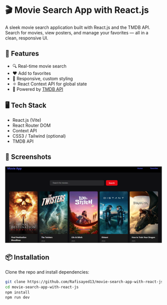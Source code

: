 # 🎬 Movie Search App with React.js

A sleek movie search application built with React.js and the TMDB API. Search for movies, view posters, and manage your favorites — all in a clean, responsive UI.

## 🚀 Features

- 🔍 Real-time movie search
- ❤️ Add to favorites
- 🎨 Responsive, custom styling
- ⚛️ React Context API for global state
- 🎥 Powered by [TMDB API](https://www.themoviedb.org/)

## 🖥️ Tech Stack

- React.js (Vite)
- React Router DOM
- Context API
- CSS3 / Tailwind (optional)
- TMDB API

## 📸 Screenshots

![App Screenshot](src/assets/app-screenshot.png)

## 📦 Installation

Clone the repo and install dependencies:

```bash
git clone https://github.com/Rafisayed13/movie-search-app-with-react-js.git
cd movie-search-app-with-react-js
npm install
npm run dev
